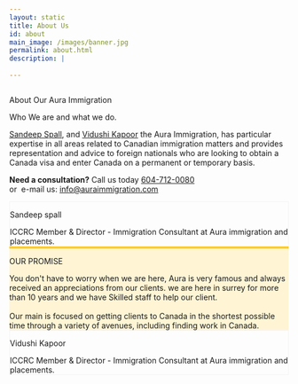 ```yaml
---
layout: static
title: About Us
id: about
main_image: /images/banner.jpg
permalink: about.html
description: |
 
---
```

<div class="ui vertical stripe about_sec" >
        <div class="ui container">
            <div class="ui grid center-aligned stackable ">
                    <div class="ten wide tablet ten wide computer column sixteen wide mobile">
                        <div class="ui segment p_50 theme_bg_green white">
                                <p class="section_heading mb_20 theme_green white">About Our Aura Immigration</p>
                                <p class="p_20 mb_30 white">Who We are and what we do.</p>
                                <p class="p_16 mb_30 white">
                                        <a href="">Sandeep Spall</a>, and <a href="">Vidushi Kapoor</a> the Aura Immigration, has particular expertise in all areas related to Canadian immigration matters and provides representation and advice to foreign nationals who are looking to obtain a Canada visa and enter Canada on a permanent or temporary basis.
                                </p>
                                <p class="p_20 need_help white">
                                        <span class="moto-color5_5"><strong>Need a consultation?</strong> Call us today </span>
                                        <a data-action="call" href="tel:1234567890">604-712-0080</a><br>
                                        <span class="moto-color5_5"> or&nbsp; e-mail us: </span>
                                        <a href="mailto:info@auraimmigration.com" data-action="call" class="">info@auraimmigration.com</a>
                                </p>
                        </div>
                    </div>
            </div>
        </div>
    </div>
<div class="ui vertical stripe pad_100 client_say"  style="    background-image: url(images/bgcanada.jpg);
    background-attachment: fixed;">
        <div class="ui container">
                <div class="ui grid three column row stackable centered aligned">
                    <div class="column">
                        <div class="ui link">
                            <div class=" m-0-auto">
                                <div class="text_center mt_20 wrap-div bg_white pad-20" style="border: 1px solid #f3f3f3;">
                                    <div class="p_26 mb_20 upppercase"><p class="theme_green" href="#">Sandeep spall</p></div>
                                    <div class="p_16 mb_20">
                                           ICCRC Member & Director - Immigration Consultant at Aura immigration and placements.
                                    </div>
                                </div>
                            </div>
                        </div>
                    </div>
                    <div class="column">
                        <div class="ui link">
                            <div class=" m-0-auto">
                                <div class="text_center mt_20 wrap-div gray_bg pad-20" style="background-color: #fff5d5; border-top: 4px solid #fecd2a;">
                                    <div class="p_26 mb_20 upppercase"><p class="theme_green" href="#">OUR PROMISE</p></div>
                                    <div class="p_16 mb_20">
                                           You don't have to worry when we are here, Aura is very famous and always received an appreciations from our clients. we are here in surrey for more than 10 years and we have Skilled staff to help our client.<br><br>
                                           Our main is focused on getting clients to Canada in the shortest possible time through a variety of avenues, including finding work in Canada.
                                    </div>
                                </div>      
                            </div>
                        </div>
                    </div>
                    <div class="column">
                        <div class="ui link">
                            <div class=" m-0-auto">
                                <div class="text_center mt_20 wrap-div bg_white pad-20" style="border: 1px solid #f3f3f3;">
                                    <div class="p_26 mb_20 upppercase"><p class="theme_green" href="#">Vidushi Kapoor</p></div>
                                    <div class="p_16 mb_20">
                                           ICCRC Member & Director - Immigration Consultant at Aura immigration and placements.
                                    </div>
                                </div>
                            </div>
                        </div>
                    </div>
                </div>
        </div>
</div>